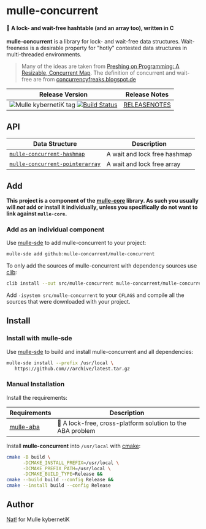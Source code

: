 # mulle-concurrent

#### 📶 A lock- and wait-free hashtable (and an array too), written in C

**mulle-concurrent** is a library for lock- and wait-free data structures.
Wait-freeness is a desirable property for "hotly" contested data structures
in multi-threaded environments.

> Many of the ideas are taken from [Preshing on Programming: A Resizable, Concurrent Map](http://preshing.com/20160222/a-resizable-concurrent-map/).
> The definition of concurrent and wait-free are from [concurrencyfreaks.blogspot.de](http://concurrencyfreaks.blogspot.de/2013/05/lock-free-and-wait-free-definition-and.html)

| Release Version                                       | Release Notes
|-------------------------------------------------------|--------------
| ![Mulle kybernetiK tag](https://img.shields.io/github/tag//mulle-concurrent.svg?branch=release) [![Build Status](https://github.com//mulle-concurrent/workflows/CI/badge.svg?branch=release)](//github.com//mulle-concurrent/actions)| [RELEASENOTES](RELEASENOTES.md) |


## API

| Data Structure                                    | Description
| --------------------------------------------------|-----------------------------------
| [`mulle-concurrent-hashmap`](dox/API_HASHMAP.md)  | A wait and lock free hashmap
| [`mulle-concurrent-pointerarray`](dox/API_POINTERARRAY.md)  | A wait and lock free array








## Add

**This project is a component of the [mulle-core](//github.com/mulle-core/mulle-core) library. As such you usually will *not* add or install it
individually, unless you specifically do not want to link against
`mulle-core`.**


### Add as an individual component

Use [mulle-sde](//github.com/mulle-sde) to add mulle-concurrent to your project:

``` sh
mulle-sde add github:mulle-concurrent/mulle-concurrent
```

To only add the sources of mulle-concurrent with dependency
sources use [clib](https://github.com/clibs/clib):


``` sh
clib install --out src/mulle-concurrent mulle-concurrent/mulle-concurrent
```

Add `-isystem src/mulle-concurrent` to your `CFLAGS` and compile all the sources that were downloaded with your project.


## Install

### Install with mulle-sde

Use [mulle-sde](//github.com/mulle-sde) to build and install mulle-concurrent and all dependencies:

``` sh
mulle-sde install --prefix /usr/local \
   https://github.com///archive/latest.tar.gz
```

### Manual Installation

Install the requirements:

| Requirements                                 | Description
|----------------------------------------------|-----------------------
| [mulle-aba](https://github.com/mulle-concurrent/mulle-aba)             | 🚮 A lock-free, cross-platform solution to the ABA problem

Install **mulle-concurrent** into `/usr/local` with [cmake](https://cmake.org):

``` sh
cmake -B build \
      -DCMAKE_INSTALL_PREFIX=/usr/local \
      -DCMAKE_PREFIX_PATH=/usr/local \
      -DCMAKE_BUILD_TYPE=Release &&
cmake --build build --config Release &&
cmake --install build --config Release
```

## Author

[Nat!](https://mulle-kybernetik.com/weblog) for Mulle kybernetiK


